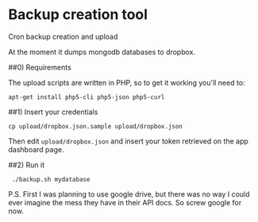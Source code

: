 # Backup creation tool

Cron backup creation and upload

At the moment it dumps mongodb databases to dropbox.

##0) Requirements

The upload scripts are written in PHP, so to get it working you'll need to:

``apt-get install php5-cli php5-json php5-curl``

##1) Insert your credentials

``cp upload/dropbox.json.sample upload/dropbox.json``

Then edit ``upload/dropbox.json`` and insert your token retrieved on the app dashboard page.

##2) Run it

`` ./backup.sh mydatabase``

P.S. First I was planning to use google drive, but there was no way I could ever imagine the mess they have in their API docs. So screw google for now.
